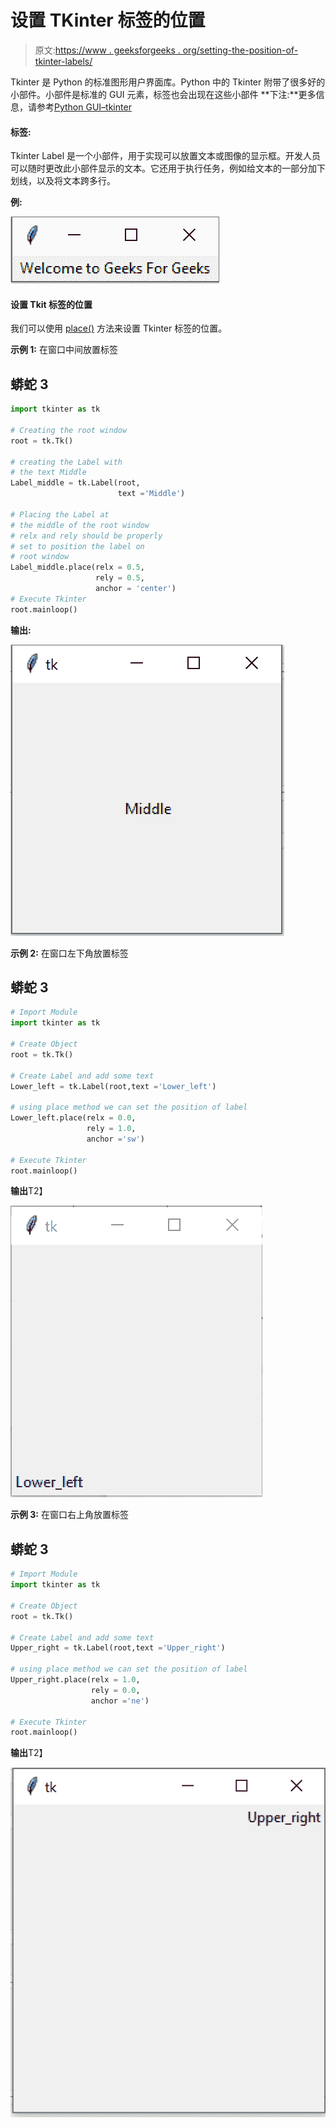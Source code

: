 # 设置 TKinter 标签的位置

> 原文:[https://www . geeksforgeeks . org/setting-the-position-of-tkinter-labels/](https://www.geeksforgeeks.org/setting-the-position-of-tkinter-labels/)

Tkinter 是 Python 的标准图形用户界面库。Python 中的 Tkinter 附带了很多好的小部件。小部件是标准的 GUI 元素，标签也会出现在这些小部件
**下注:**更多信息，请参考[Python GUI–tkinter](https://www.geeksforgeeks.org/python-gui-tkinter/)

#### 标签:

Tkinter Label 是一个小部件，用于实现可以放置文本或图像的显示框。开发人员可以随时更改此小部件显示的文本。它还用于执行任务，例如给文本的一部分加下划线，以及将文本跨多行。

**例:**

![](img/d7323b3cf2c4402d7108b2d74fbb95fc.png)

#### 设置 Tkit 标签的位置

我们可以使用 [place()](https://www.geeksforgeeks.org/python-place-method-in-tkinter/) 方法来设置 Tkinter 标签的位置。

**示例 1:** 在窗口中间放置标签

## 蟒蛇 3

```py
import tkinter as tk

# Creating the root window
root = tk.Tk()

# creating the Label with
# the text Middle
Label_middle = tk.Label(root,
                        text ='Middle')

# Placing the Label at
# the middle of the root window
# relx and rely should be properly
# set to position the label on
# root window
Label_middle.place(relx = 0.5,
                   rely = 0.5,
                   anchor = 'center')
# Execute Tkinter
root.mainloop()
```

**输出:**

![](img/9a92807d74e725bc0d16e907a3640b9a.png)

**示例 2:** 在窗口左下角放置标签

## 蟒蛇 3

```py
# Import Module
import tkinter as tk

# Create Object
root = tk.Tk()

# Create Label and add some text
Lower_left = tk.Label(root,text ='Lower_left')

# using place method we can set the position of label
Lower_left.place(relx = 0.0,
                 rely = 1.0,
                 anchor ='sw')

# Execute Tkinter
root.mainloop()
```

**输出**T2】

![](img/2d0c0434bfa9e4dcbc4939ab1b773d9b.png)

**示例 3:** 在窗口右上角放置标签

## 蟒蛇 3

```py
# Import Module
import tkinter as tk

# Create Object
root = tk.Tk()

# Create Label and add some text
Upper_right = tk.Label(root,text ='Upper_right')

# using place method we can set the position of label
Upper_right.place(relx = 1.0,
                  rely = 0.0,
                  anchor ='ne')

# Execute Tkinter
root.mainloop()
```

**输出**T2】

![](img/0d485f070f2ca3b19c63bc322ce1ef27.png)